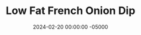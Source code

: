 ---
layout: post
title:  "Low Fat French Onion Dip"
date:   2024-02-20 00:00:00 -05000
categories: 
- Recipes
- Savory Sauces
permalink: /recipes/french-onion-dip
image: /assets/Food/Savory Sauces/French Onion/french-onion.jpg
ing: frenchonion-ing
facts: frenchonion-facts
Prep: 10
Rest: 
Cook: 30
Source1: https://thecleaneatingcouple.com/healthy-onion-dip/
Source2: 
tags: 
- carmelized onions
- yogurt
- plain nonfat greek yogurt
- cottage cheese
- super bowl
- tortilla
- chip
- protein
Description: I'm finding recently that although I don't really like chips, I love any sort of dip. I guess I'm on a dip kick lately, with <a href="spinach-artichoke-dip">High Protein Spinach Artichoke Dip</a>, <a href="buffalo-chicken-dip">Lightened Up Buffalo Chicken Dip</a>, and now French Onion Dip. All are perfect for dipping with raw peppers, chips, or carrots, or over a salad or sandwich. Caramelized onions are one of my favorites, and they really shine here 
Instructions: 
- In a medium pan over low heat, add oil, onions, and salt. Cook covered for 30 to 45 minutes under occasional stirring, until onions are caramelized and browned. Let the onions cool for 5 minutes<br><br>

- Once cooled, mix together the onions with the rest of the ingredients in a medium bowl - yogurt, minced garlic, soy sauce, parsley, garlic powder, onion powder, and black pepper
---